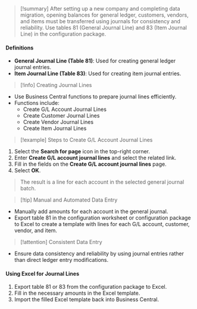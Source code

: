 > [!summary] 
> After setting up a new company and completing data migration, opening balances for general ledger, customers, vendors, and items must be transferred using journals for consistency and reliability. Use tables 81 (General Journal Line) and 83 (Item Journal Line) in the configuration package.

#### Definitions

- **General Journal Line (Table 81)**: Used for creating general ledger journal entries.
- **Item Journal Line (Table 83)**: Used for creating item journal entries.

> [!info] Creating Journal Lines

- Use Business Central functions to prepare journal lines efficiently.
- Functions include:
    - Create G/L Account Journal Lines
    - Create Customer Journal Lines
    - Create Vendor Journal Lines
    - Create Item Journal Lines

> [!example] Steps to Create G/L Account Journal Lines

1. Select the **Search for page** icon in the top-right corner.
2. Enter **Create G/L account journal lines** and select the related link.
3. Fill in the fields on the **Create G/L account journal lines** page.
4. Select **OK**.

> The result is a line for each account in the selected general journal batch.

> [!tip] Manual and Automated Data Entry

- Manually add amounts for each account in the general journal.
- Export table 81 in the configuration worksheet or configuration package to Excel to create a template with lines for each G/L account, customer, vendor, and item.

> [!attention] Consistent Data Entry

- Ensure data consistency and reliability by using journal entries rather than direct ledger entry modifications.

#### Using Excel for Journal Lines

1. Export table 81 or 83 from the configuration package to Excel.
2. Fill in the necessary amounts in the Excel template.
3. Import the filled Excel template back into Business Central.